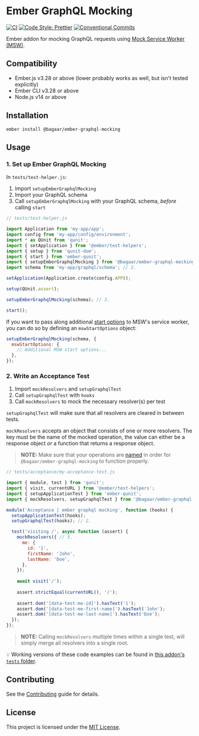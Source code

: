 # Ember GraphQL Mocking

[![CI](https://github.com/Bagaar/ember-graphql-mocking/workflows/CI/badge.svg)](https://github.com/Bagaar/ember-graphql-mocking/actions?query=workflow%3ACI)
[![Code Style: Prettier](https://img.shields.io/badge/code_style-prettier-ff69b4.svg)](https://github.com/prettier/prettier)
[![Conventional Commits](https://img.shields.io/badge/Conventional%20Commits-1.0.0-yellow.svg)](https://conventionalcommits.org)

Ember addon for mocking GraphQL requests using [Mock Service Worker (MSW)](https://github.com/mswjs/msw).

## Compatibility

- Ember.js v3.28 or above (lower probably works as well, but isn't tested explicitly)
- Ember CLI v3.28 or above
- Node.js v14 or above

## Installation

```shell
ember install @bagaar/ember-graphql-mocking
```

## Usage

### 1. Set up Ember GraphQL Mocking

In `tests/test-helper.js`:
1. Import `setupEmberGraphqlMocking`
2. Import your GraphQL schema
3. Call `setupEmberGraphqlMocking` with your GraphQL schema, _before_ calling `start`

```javascript
// tests/test-helper.js

import Application from 'my-app/app';
import config from 'my-app/config/environment';
import * as QUnit from 'qunit';
import { setApplication } from '@ember/test-helpers';
import { setup } from 'qunit-dom';
import { start } from 'ember-qunit';
import { setupEmberGraphqlMocking } from '@bagaar/ember-graphql-mocking/test-support'; // 1.
import schema from 'my-app/graphql/schema'; // 2.

setApplication(Application.create(config.APP));

setup(QUnit.assert);

setupEmberGraphqlMocking(schema); // 3.

start();
```

If you want to pass along additional [start options](https://mswjs.io/docs/api/setup-worker/start#options)
to MSW's service worker, you can do so by defining an `mswStartOptions` object:

```js
setupEmberGraphqlMocking(schema, {
  mswStartOptions: {
    // Additional MSW start options...
  },
});
```

### 2. Write an Acceptance Test

1. Import `mockResolvers` and `setupGraphqlTest`
2. Call `setupGraphqlTest` with `hooks`
3. Call `mockResolvers` to mock the necessary resolver(s) per test

`setupGraphqlTest` will make sure that all resolvers are cleared in between tests.

`mockResolvers` accepts an object that consists of one or more resolvers. The key must be the name of the mocked operation, the value can either be a response object _or_ a function that returns a response object.

> **NOTE:** Make sure that your operations are [named](https://graphql.org/learn/queries/#operation-name) in order for `@bagaar/ember-graphql-mocking` to function properly.

```javascript
// tests/acceptance/my-acceptance-test.js

import { module, test } from 'qunit';
import { visit, currentURL } from '@ember/test-helpers';
import { setupApplicationTest } from 'ember-qunit';
import { mockResolvers, setupGraphqlTest } from '@bagaar/ember-graphql-mocking/test-support'; // 1.

module('Acceptance | ember graphql mocking', function (hooks) {
  setupApplicationTest(hooks);
  setupGraphqlTest(hooks); // 2.

  test('visiting /', async function (assert) {
    mockResolvers({ // 3.
      me: {
        id: '1',
        firstName: 'John',
        lastName: 'Doe',
      },
    });
    
    await visit('/');
    
    assert.strictEqual(currentURL(), '/');
    
    assert.dom('[data-test-me-id]').hasText('1');
    assert.dom('[data-test-me-first-name]').hasText('John');
    assert.dom('[data-test-me-last-name]').hasText('Doe');
  });
});
```

> **NOTE:** Calling `mockResolvers` multiple times within a single test, will simply merge all resolvers into a single root.

💡 Working versions of these code examples can be found in [this addon's `tests` folder](./tests/).

## Contributing

See the [Contributing](CONTRIBUTING.md) guide for details.

## License

This project is licensed under the [MIT License](LICENSE.md).
